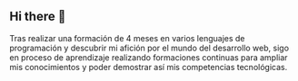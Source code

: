 ## Hi there 👋
Tras realizar una formación de 4 meses en varios lenguajes de programación y descubrir mi afición por el mundo del desarrollo web, sigo en proceso de aprendizaje realizando formaciones continuas para ampliar mis conocimientos y poder demostrar así mis competencias tecnológicas.

<!--![JavaScript-logo](https://github.com/user-attachments/assets/cecf24c1-a6a2-4fca-9dce-cc4568dd66c8)

**EduardoFigueroa92/EduardoFigueroa92** is a ✨ _special_ ✨ repository because its `README.md` (this file) appears on your GitHub profile.

Here are some ideas to get you started:

- 🔭 I’m currently working on ...
- 🌱 I’m currently learning ...
- 👯 I’m looking to collaborate on ...
- 🤔 I’m looking for help with ...
- 💬 Ask me about ...
- 📫 How to reach me: ...
- 😄 Pronouns: ...
- ⚡ Fun fact: ...
-->
